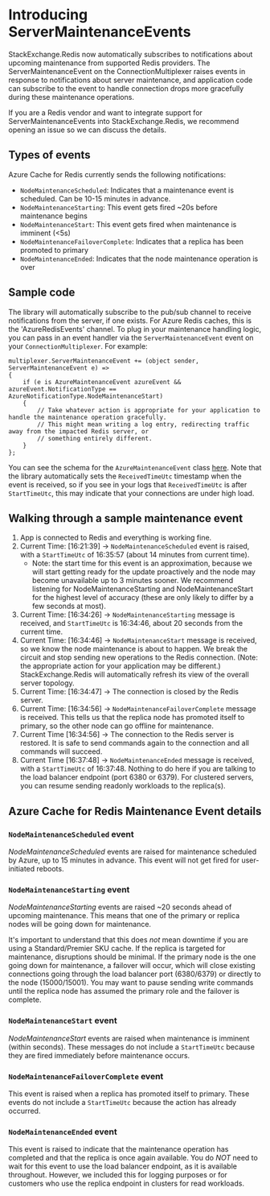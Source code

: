 # Introducing ServerMaintenanceEvents

StackExchange.Redis now automatically subscribes to notifications about upcoming maintenance from supported Redis providers. The ServerMaintenanceEvent on the ConnectionMultiplexer raises events in response to notifications about server maintenance, and application code can subscribe to the event to handle connection drops more gracefully during these maintenance operations.

If you are a Redis vendor and want to integrate support for ServerMaintenanceEvents into StackExchange.Redis, we recommend opening an issue so we can discuss the details.

## Types of events

Azure Cache for Redis currently sends the following notifications: 
* `NodeMaintenanceScheduled`: Indicates that a maintenance event is scheduled. Can be 10-15 minutes in advance. 
* `NodeMaintenanceStarting`: This event gets fired ~20s before maintenance begins
* `NodeMaintenanceStart`: This event gets fired when maintenance is imminent (<5s)
* `NodeMaintenanceFailoverComplete`: Indicates that a replica has been promoted to primary
* `NodeMaintenanceEnded`: Indicates that the node maintenance operation is over

## Sample code 

The library will automatically subscribe to the pub/sub channel to receive notifications from the server, if one exists. For Azure Redis caches, this is the 'AzureRedisEvents' channel. To plug in your maintenance handling logic, you can pass in an event handler via the `ServerMaintenanceEvent` event on your `ConnectionMultiplexer`. For example:

```
multiplexer.ServerMaintenanceEvent += (object sender, ServerMaintenanceEvent e) =>
{
    if (e is AzureMaintenanceEvent azureEvent && azureEvent.NotificationType == AzureNotificationType.NodeMaintenanceStart)
    {
        // Take whatever action is appropriate for your application to handle the maintenance operation gracefully. 
        // This might mean writing a log entry, redirecting traffic away from the impacted Redis server, or
        // something entirely different.
    }
};
```
You can see the schema for the `AzureMaintenanceEvent` class [here](https://github.com/StackExchange/StackExchange.Redis/blob/main/src/StackExchange.Redis/Maintenance/AzureMaintenanceEvent.cs). Note that the library automatically sets the `ReceivedTimeUtc` timestamp when the event is received, so if you see in your logs that `ReceivedTimeUtc` is after `StartTimeUtc`, this may indicate that your connections are under high load.

## Walking through a sample maintenance event

1. App is connected to Redis and everything is working fine. 
2. Current Time: [16:21:39] -> `NodeMaintenanceScheduled` event is raised, with a `StartTimeUtc` of 16:35:57 (about 14 minutes from current time).
    * Note: the start time for this event is an approximation, because we will start getting ready for the update proactively and the node may become unavailable up to 3 minutes sooner. We recommend listening for NodeMaintenanceStarting and NodeMaintenanceStart for the highest level of accuracy (these are only likely to differ by a few seconds at most).
3. Current Time: [16:34:26] -> `NodeMaintenanceStarting` message is received, and `StartTimeUtc` is 16:34:46, about 20 seconds from the current time.
4. Current Time: [16:34:46] -> `NodeMaintenanceStart` message is received, so we know the node maintenance is about to happen. We break the circuit and stop sending new operations to the Redis connection. (Note: the appropriate action for your application may be different.) StackExchange.Redis will automatically refresh its view of the overall server topology.
5. Current Time: [16:34:47] -> The connection is closed by the Redis server.
6. Current Time: [16:34:56] -> `NodeMaintenanceFailoverComplete` message is received. This tells us that the replica node has promoted itself to primary, so the other node can go offline for maintenance.
7. Current Time [16:34:56] -> The connection to the Redis server is restored. It is safe to send commands again to the connection and all commands will succeed.
8. Current Time [16:37:48] -> `NodeMaintenanceEnded` message is received, with a `StartTimeUtc` of 16:37:48. Nothing to do here if you are talking to the load balancer endpoint (port 6380 or 6379). For clustered servers, you can resume sending readonly workloads to the replica(s).

##  Azure Cache for Redis Maintenance Event details

### `NodeMaintenanceScheduled` event

*NodeMaintenanceScheduled* events are raised for maintenance scheduled by Azure, up to 15 minutes in advance. This event will not get fired for user-initiated reboots.

### `NodeMaintenanceStarting` event

*NodeMaintenanceStarting* events are raised ~20 seconds ahead of upcoming maintenance. This means that one of the primary or replica nodes will be going down for maintenance.

It's important to understand that this does *not* mean downtime if you are using a Standard/Premier SKU cache. If the replica is targeted for maintenance, disruptions should be minimal. If the primary node is the one going down for maintenance, a failover will occur, which will close existing connections going through the load balancer port (6380/6379) or directly to the node (15000/15001). You may want to pause sending write commands until the replica node has assumed the primary role and the failover is complete.

### `NodeMaintenanceStart` event

*NodeMaintenanceStart* events are raised when maintenance is imminent (within seconds). These messages do not include a `StartTimeUtc` because they are fired immediately before maintenance occurs.

### `NodeMaintenanceFailoverComplete` event

This event is raised when a replica has promoted itself to primary. These events do not include a `StartTimeUtc` because the action has already occurred.

### `NodeMaintenanceEnded` event

This event is raised to indicate that the maintenance operation has completed and that the replica is once again available. You do *NOT* need to wait for this event to use the load balancer endpoint, as it is available throughout. However, we included this for logging purposes or for customers who use the replica endpoint in clusters for read workloads.